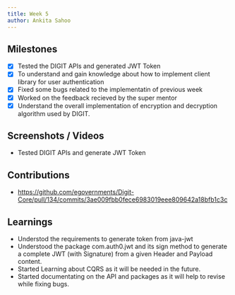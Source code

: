 ```yaml
---
title: Week 5
author: Ankita Sahoo
---
```


## Milestones
- [x] Tested the DIGIT APIs and generated JWT Token
- [x] To understand and gain knowledge about how to implement client library for user authentication 
- [x] Fixed some bugs related to the implementatin of previous week 
- [x] Worked on the feedback recieved by the super mentor
- [x] Understand the overall implementation of encryption and decryption algorithm used by DIGIT.

## Screenshots / Videos 
- Tested DIGIT APIs and generate JWT Token

## Contributions
- https://github.com/egovernments/Digit-Core/pull/134/commits/3ae009fbb0fece6983019eee809642a18bfb1c3c

## Learnings
- Understod the requirements to generate token from java-jwt
- Understood the package com.auth0.jwt and its sign method to generate a complete JWT (with Signature) from a given Header and Payload content.
- Started Learning about CQRS as it will be needed in the future.
- Started documentating on the API and packages as it will help to revise while fixing bugs.
